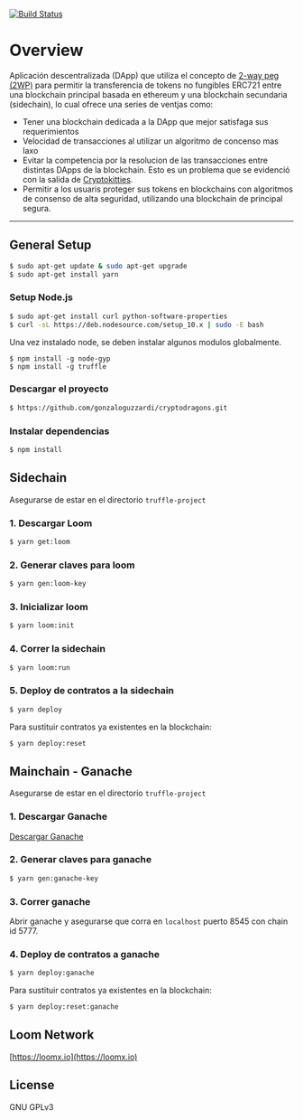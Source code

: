 
[![Build Status](https://travis-ci.com/gonzaloguzzardi/cryptodragons.svg?token=oBxkUCm6L9Ftej7DmuyY&branch=develop)](https://travis-ci.com/gonzaloguzzardi/cryptodragons)

# Overview

Aplicación descentralizada (DApp) que utiliza el concepto de [2-way peg (2WP)](https://www.rsk.co/es/noticia/sidechains-drivechains-and-rsk-2-way-peg-design/) para permitir la transferencia de tokens no fungibles ERC721 entre una blockchain principal basada en ethereum y una blockchain secundaria (sidechain), lo cual ofrece una series de ventjas como:

- Tener una blockchain dedicada a la DApp que mejor satisfaga sus requerimientos
- Velocidad de transacciones al utilizar un algoritmo de concenso mas laxo
- Evitar la competencia por la resolucion de las transacciones entre distintas DApps de la blockchain. Esto es un problema que se evidenció con la salida de [Cryptokitties](https://www.bbc.com/news/technology-42237162).
- Permitir a los usuaris proteger sus tokens en blockchains con algoritmos de consenso de alta seguridad, utilizando una blockchain de principal segura.

-----------------

## General Setup

```bash
$ sudo apt-get update & sudo apt-get upgrade
$ sudo apt-get install yarn
```

### Setup Node.js
```bash
$ sudo apt-get install curl python-software-properties
$ curl -sL https://deb.nodesource.com/setup_10.x | sudo -E bash 
```
Una vez instalado node, se deben instalar algunos modulos globalmente.
```
$ npm install -g node-gyp
$ npm install -g truffle
```
### Descargar el proyecto
```bash
$ https://github.com/gonzaloguzzardi/cryptodragons.git
```

### Instalar dependencias
```bash
$ npm install
```

## Sidechain

Asegurarse de estar en el directorio `truffle-project`

### 1. Descargar Loom
```bash
$ yarn get:loom
```

### 2. Generar claves para loom
```bash
$ yarn gen:loom-key
```

### 3. Inicializar loom
```bash
$ yarn loom:init
```

### 4. Correr la sidechain
```bash
$ yarn loom:run
```

### 5. Deploy de contratos a la sidechain
```bash
$ yarn deploy
```

Para sustituir contratos ya existentes en la blockchain:
```bash
$ yarn deploy:reset
```

## Mainchain - Ganache

Asegurarse de estar en el directorio `truffle-project`

### 1. Descargar Ganache

[Descargar Ganache](https://www.trufflesuite.com/ganache)

### 2. Generar claves para ganache
```bash
$ yarn gen:ganache-key
```

### 3. Correr ganache
Abrir ganache y asegurarse que corra en `localhost` puerto 8545 con chain id 5777.

### 4. Deploy de contratos a ganache
```bash
$ yarn deploy:ganache
```

Para sustituir contratos ya existentes en la blockchain:
```bash
$ yarn deploy:reset:ganache
```

## Loom Network

[https://loomx.io](https://loomx.io)

## License

GNU GPLv3
